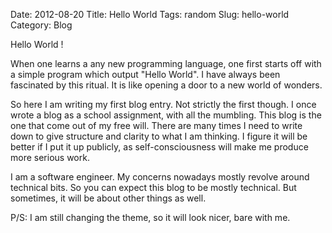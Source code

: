 Date: 2012-08-20
Title: Hello World 
Tags: random 
Slug: hello-world 
Category: Blog

Hello World !   

When one learns a any new programming language, one first starts off with a simple program which output "Hello World". I have always been fascinated by this ritual. It is like opening a door to a new world of wonders.     

So here I am writing my first blog entry. Not strictly the first though. I once wrote a blog as a school assignment, with all the mumbling. This blog is the one that come out of my free will. There are many times I need to write down to give structure and clarity to what I am thinking. I figure it will be better if I put it up publicly, as self-consciousness will make me produce more serious work. 

I am a software engineer. My concerns nowadays mostly revolve around technical bits. So you can expect this blog to be mostly technical. But sometimes, it will be about other things as well.  

P/S: I am still changing the theme, so it will look nicer, bare with me. 
